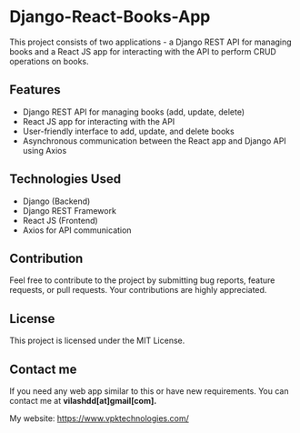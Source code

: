 # Django-React-Books-App

This project consists of two applications - a Django REST API for managing books and a React JS app for interacting with the API to perform CRUD operations on books.

## Features

- Django REST API for managing books (add, update, delete)
- React JS app for interacting with the API
- User-friendly interface to add, update, and delete books
- Asynchronous communication between the React app and Django API using Axios

## Technologies Used

- Django (Backend)
- Django REST Framework
- React JS (Frontend)
- Axios for API communication

## Contribution
Feel free to contribute to the project by submitting bug reports, feature requests, or pull requests. Your contributions are highly appreciated.

## License
This project is licensed under the MIT License.

## Contact me
If you need any web app similar to this or have new requirements. You can contact me at **vilashdd[at]gmail[com].**

My website: https://www.vpktechnologies.com/

